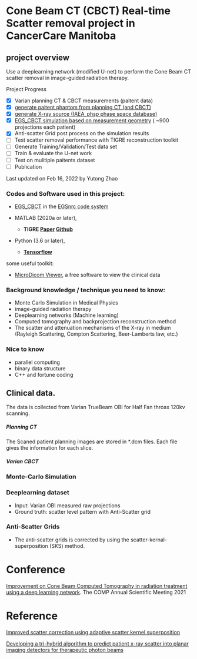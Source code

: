 # Cone Beam CT (CBCT) Real-time Scatter removal project in CancerCare Manitoba

## project overview
Use a deeplearning network (modified U-net) to perform the Cone Beam CT scatter removal in image-guided radiation therapy.

Project Progress

 - [x]  Varian planning CT & CBCT measurements (paitent data)
 - [x]  [generate paitent phantom from planning CT (and CBCT)](gen_egsphant/README.md)
 - [x]  [generate X-ray source (IAEA_phsp phase space database)](IAEA_phsp/README.md)
 - [x]  [EGS_CBCT simulation based on measurement geometry](CBCT_simu/README.md) ( ~900 projections each patient)
 - [x]  Anti-scatter Grid post process on the simulation results 
 - [ ]  Test scatter removal performance with TIGRE reconstruction toolkit
 - [ ]  Generate Training/Validation/Test data set
 - [ ]  Train & evaluate the U-net work
 - [ ]  Test on mulitiple paitents dataset
 - [ ]  Publication
 
 Last updated on Feb 16, 2022 by Yutong Zhao

### Codes and Software used in this project: 
* [EGS_CBCT](https://nrc-cnrc.github.io/EGSnrc/doc/pirs898/egs_cbct.html) in the [EGSnrc code system](https://nrc-cnrc.github.io/EGSnrc/)

* MATLAB (2020a or later), 

    - **TIGRE [Paper](https://iopscience.iop.org/article/10.1088/2057-1976/2/5/055010) [Github](https://github.com/CERN/TIGRE)**

* Python (3.6 or later), 
    - **[Tensorflow](https://www.tensorflow.org/)**

some useful toolkit: 

* [MicroDicom Viewer](https://www.microdicom.com/downloads.html), a free software to view the clinical data

### Background knowledge / technique you need to know: 
- Monte Carlo Simulation in Medical Physics
- image-guided radiation therapy
- Deeplearning networks (Machine learning)
- Computed tomography and backprojection reconstruction method
- The scatter and attenuation mechanisms of the X-ray in medium (Rayleigh Scattering, Compton Scattering, Beer-Lamberts law, etc.)

### Nice to know
- parallel computing
- binary data structure
- C++ and fortune coding


## Clinical data.
The data is collected from Varian TrueBeam OBI for Half Fan throax 120kv scanning.

##### Planning CT 
The Scaned patient planning images are stored in *.dcm files. Each file gives the information for each slice.

##### Varian CBCT 

### Monte-Carlo Simulation

### Deeplearning dataset
* Input: Varian OBI measured raw projections
* Ground truth: scatter level pattern with Anti-Scatter grid

### Anti-Scatter Grids
* The anti-scatter grids is corrected by using the scatter-kernal-superposition (SKS) method.

# Conference
  [Improvement on Cone Beam Computed Tomography in radiation treatment using a deep learning network](https://pheedloop.com/compasm2021/site/sessions/?id=SESQ6LQBCRTSB0ZM7).
The COMP Annual Scientific Meeting 2021

# Reference

[Improved scatter correction using adaptive scatter kernel superposition](https://pubmed.ncbi.nlm.nih.gov/21030750/)

[Developing a tri-hybrid algorithm to predict patient x-ray scatter into planar imaging detectors for therapeutic photon beams](https://mspace.lib.umanitoba.ca/handle/1993/35125)
